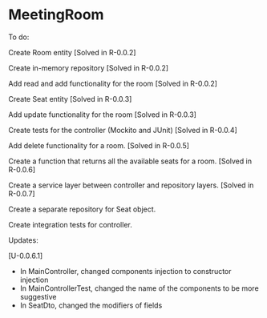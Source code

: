# MeetingRoom

To do:

Create Room entity [Solved in R-0.0.2]

Create in-memory repository [Solved in R-0.0.2]

Add read and add functionality for the room [Solved in R-0.0.2]

Create Seat entity [Solved in R-0.0.3]

Add update functionality for the room [Solved in R-0.0.3]

Create tests for the controller (Mockito and JUnit) [Solved in R-0.0.4]

Add delete functionality for a room. [Solved in R-0.0.5]

Create a function that returns all the available seats for a room. [Solved in R-0.0.6]

Create a service layer between controller and repository layers. [Solved in R-0.0.7]

Create a separate repository for Seat object. 

Create integration tests for controller.

Updates:

[U-0.0.6.1] 
- In MainController, changed components injection to constructor injection
- In MainControllerTest, changed the name of the components to be more suggestive
- In SeatDto, changed the modifiers of fields